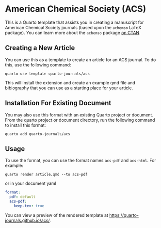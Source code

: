 # American Chemical Society (ACS)

This is a Quarto template that assists you in creating a manuscript for American Chemical Society journals (based upon the `achemso` LaTeX package). You can learn more about the `achemso` package [on CTAN](https://www.ctan.org/tex-archive/macros/latex/contrib/achemso).

## Creating a New Article

You can use this as a template to create an article for an ACS journal. To do this, use the following command:

```quarto use template quarto-journals/acs```

This will install the extension and create an example qmd file and bibiography that you can use as a starting place for your article.


## Installation For Existing Document

You may also use this format with an existing Quarto project or document. From the quarto project or document directory, run the following command to install this format:

```quarto add quarto-journals/acs```

## Usage 

To use the format, you can use the format names `acs-pdf` and `acs-html`. For example:

```quarto render article.qmd --to acs-pdf```

or in your document yaml

```yaml
format:
  pdf: default
  acs-pdf:
    keep-tex: true    
```

You can view a preview of the rendered template at <https://quarto-journals.github.io/acs/>. 




